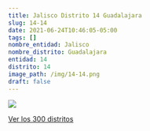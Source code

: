 ```yaml
---
title: Jalisco Distrito 14 Guadalajara
slug: 14-14
date: 2021-06-24T10:46:05-05:00
tags: []
nombre_entidad: Jalisco
nombre_distrito: Guadalajara
entidad: 14
distrito: 14
image_path: /img/14-14.png
draft: false
---
```


![](/img/14-14.png)

[Ver los 300 distritos](/docs/elecciones-2021)
